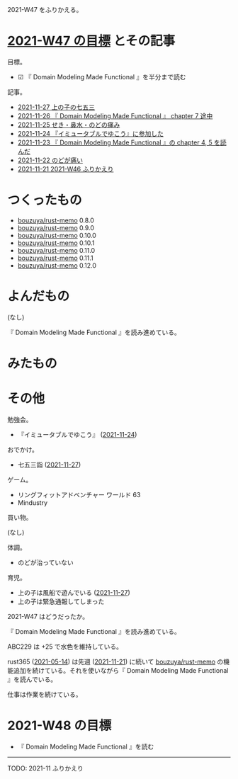 2021-W47 をふりかえる。

# [2021-W47 の目標][2021-11-21] とその記事

目標。

- ☑ 『 Domain Modeling Made Functional 』を半分まで読む

記事。

- [2021-11-27 上の子の七五三][2021-11-27]
- [2021-11-26 『 Domain Modeling Made Functional 』 chapter 7 途中][2021-11-26]
- [2021-11-25 せき・鼻水・のどの痛み][2021-11-25]
- [2021-11-24 『イミュータブルでゆこう』に参加した][2021-11-24]
- [2021-11-23 『 Domain Modeling Made Functional 』の chapter 4, 5 を読んだ][2021-11-23]
- [2021-11-22 のどが痛い][2021-11-22]
- [2021-11-21 2021-W46 ふりかえり][2021-11-21]

# つくったもの

- [bouzuya/rust-memo] 0.8.0
- [bouzuya/rust-memo] 0.9.0
- [bouzuya/rust-memo] 0.10.0
- [bouzuya/rust-memo] 0.10.1
- [bouzuya/rust-memo] 0.11.0
- [bouzuya/rust-memo] 0.11.1
- [bouzuya/rust-memo] 0.12.0

# よんだもの

(なし)

『 Domain Modeling Made Functional 』を読み進めている。

# みたもの

# その他

勉強会。

- 『イミュータブルでゆこう』 ([2021-11-24])

おでかけ。

- 七五三詣 ([2021-11-27])

ゲーム。

- リングフィットアドベンチャー ワールド 63
- Mindustry

買い物。

(なし)

体調。

- のどが治っていない

育児。

- 上の子は風船で遊んでいる ([2021-11-27])
- 上の子は緊急通報してしまった

2021-W47 はどうだったか。

『 Domain Modeling Made Functional 』を読み進めている。

ABC229 は +25 で水色を維持している。

rust365 ([2021-05-14]) は先週 ([2021-11-21]) に続いて [bouzuya/rust-memo] の機能追加を続けている。それを使いながら『 Domain Modeling Made Functional 』を読んでいる。

仕事は作業を続けている。

# 2021-W48 の目標

- 『 Domain Modeling Made Functional 』を読む

---

TODO: 2021-11 ふりかえり

[2021-05-14]: https://blog.bouzuya.net/2021/05/14/
[2021-11-21]: https://blog.bouzuya.net/2021/11/21/
[2021-11-22]: https://blog.bouzuya.net/2021/11/22/
[2021-11-23]: https://blog.bouzuya.net/2021/11/23/
[2021-11-24]: https://blog.bouzuya.net/2021/11/24/
[2021-11-25]: https://blog.bouzuya.net/2021/11/25/
[2021-11-26]: https://blog.bouzuya.net/2021/11/26/
[2021-11-27]: https://blog.bouzuya.net/2021/11/27/
[bouzuya/rust-memo]: https://github.com/bouzuya/rust-memo
